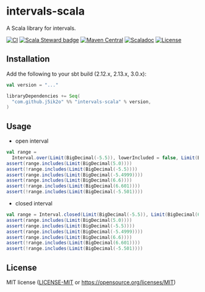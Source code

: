 # intervals-scala

A Scala library for intervals.

[![CI](https://github.com/j5ik2o/intervals-scala/workflows/CI/badge.svg)](https://github.com/j5ik2o/intervals-scala/actions?query=workflow%3ACI)
[![Scala Steward badge](https://img.shields.io/badge/Scala_Steward-helping-blue.svg?style=flat&logo=data:image/png;base64,iVBORw0KGgoAAAANSUhEUgAAAA4AAAAQCAMAAAARSr4IAAAAVFBMVEUAAACHjojlOy5NWlrKzcYRKjGFjIbp293YycuLa3pYY2LSqql4f3pCUFTgSjNodYRmcXUsPD/NTTbjRS+2jomhgnzNc223cGvZS0HaSD0XLjbaSjElhIr+AAAAAXRSTlMAQObYZgAAAHlJREFUCNdNyosOwyAIhWHAQS1Vt7a77/3fcxxdmv0xwmckutAR1nkm4ggbyEcg/wWmlGLDAA3oL50xi6fk5ffZ3E2E3QfZDCcCN2YtbEWZt+Drc6u6rlqv7Uk0LdKqqr5rk2UCRXOk0vmQKGfc94nOJyQjouF9H/wCc9gECEYfONoAAAAASUVORK5CYII=)](https://scala-steward.org)
[![Maven Central](https://maven-badges.herokuapp.com/maven-central/com.github.j5ik2o/intervals-scala_2.13/badge.svg)](https://maven-badges.herokuapp.com/maven-central/com.github.j5ik2o/intervals-scala_2.13)
[![Scaladoc](http://javadoc-badge.appspot.com/com.github.j5ik2o/intervals-scala_2.13.svg?label=scaladoc)](http://javadoc-badge.appspot.com/com.github.j5ik2o/intervals-scala_2.13/com/github/j5ik2o/akka/persistence/dynamodb/index.html?javadocio=true)
[![License](https://img.shields.io/badge/License-Apache%202.0-blue.svg)](https://opensource.org/licenses/Apache-2.0)

## Installation

Add the following to your sbt build (2.12.x, 2.13.x, 3.0.x):

```scala
val version = "..."

libraryDependencies += Seq(
  "com.github.j5ik2o" %% "intervals-scala" % version,
)
```

## Usage

- open interval

```scala
val range = 
  Interval.over(Limit(BigDecimal(-5.5)), lowerIncluded = false, Limit(BigDecimal(6.6)), upperIncluded = true)
assert(range.includes(Limit(BigDecimal(5.0))))
assert(!range.includes(Limit(BigDecimal(-5.5))))
assert(range.includes(Limit(BigDecimal(-5.4999))))
assert(range.includes(Limit(BigDecimal(6.6))))
assert(!range.includes(Limit(BigDecimal(6.601))))
assert(!range.includes(Limit(BigDecimal(-5.501))))
```

- closed interval

```scala
val range = Interval.closed(Limit(BigDecimal(-5.5)), Limit(BigDecimal(6.6)))
assert(range.includes(Limit(BigDecimal(5.0))))
assert(range.includes(Limit(BigDecimal(-5.5))))
assert(range.includes(Limit(BigDecimal(-5.4999))))
assert(range.includes(Limit(BigDecimal(6.6))))
assert(!range.includes(Limit(BigDecimal(6.601))))
assert(!range.includes(Limit(BigDecimal(-5.501))))
```



## License

MIT license ([LICENSE-MIT](LICENSE-MIT) or https://opensource.org/licenses/MIT)
